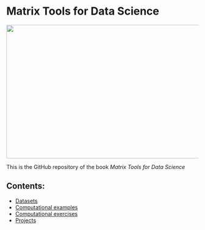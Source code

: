 # Matrix Tools for Data Science

<img src="image/UM_main_hall.png" height="350" width = "1000">

This is the GitHub repository of the book *Matrix Tools for Data Science*

## Contents:

- [Datasets]()
- [Computational examples]()
- [Computational exercises]()
- [Projects]()
